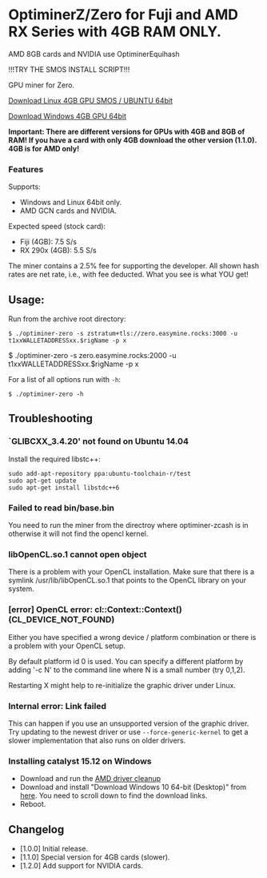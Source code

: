 # OptiminerZ/Zero for Fuji and AMD RX Series with 4GB RAM ONLY.
AMD 8GB cards and NVIDIA use OptiminerEquihash

!!!TRY THE SMOS INSTALL SCRIPT!!!

GPU miner for Zero.

[Download Linux 4GB GPU SMOS / UBUNTU
64bit](https://github.com/easymine-rocks/OptiminerZero/files/1901266/smos-easymine-zero-amd4gb.zip)

[Download Windows 4GB GPU
64bit](https://github.com/easymine-rocks/OptiminerZero/files/1901250/optiminer-zero-windows.zip)

**Important: There are different versions for GPUs with 4GB and 8GB of RAM! If you have a card with
only 4GB download the other version (1.1.0). 4GB is for AMD only!**

<!--
### Recommended Drivers

#### Linux
- fgrlx 15.30.3 for all GCN 1st-3rd gen cards
- amdgpu-pro 16.40.5 for GCN 4th gen cards (RX4\*0)

#### Windows
- Full speed can only be achieved under Catalyst 15.12 drivers! See
  [below](#installing-catalyst-1512-on-windows) for how to install the older
  driver version.
- RX4\*0 cards are not supported by Catalyst 15.12, **I strongly recommend
  to use linux for mining on them!**
-->

### Features

Supports:
- Windows and Linux 64bit only.
- AMD GCN cards and NVIDIA.

Expected speed (stock card):
- Fiji (4GB):  7.5 S/s
- RX 290x (4GB): 5.5 S/s

The miner contains a 2.5% fee for supporting the developer. All shown hash rates 
are net rate, i.e., with fee deducted. What you see is what YOU get!

## Usage:
Run from the archive root directory:
```
$ ./optiminer-zero -s zstratum+tls://zero.easymine.rocks:3000 -u t1xxWALLETADDRESSxx.$rigName -p x
```
$ ./optiminer-zero -s zero.easymine.rocks:2000 -u t1xxWALLETADDRESSxx.$rigName -p x

For a list of all options run with `-h`:
```
$ ./optiminer-zero -h
```

## Troubleshooting

### `GLIBCXX_3.4.20' not found on Ubuntu 14.04
Install the required libstc++:
```shell
sudo add-apt-repository ppa:ubuntu-toolchain-r/test 
sudo apt-get update
sudo apt-get install libstdc++6
```

### Failed to read bin/base.bin
You need to run the miner from the directroy where optiminer-zcash is in
otherwise it will not find the opencl kernel.

### libOpenCL.so.1 cannot open object
There is a problem with your OpenCL installation. Make sure that there is a
symlink /usr/lib/libOpenCL.so.1 that points to the OpenCL library on your
system.

### [error] OpenCL error: cl::Context::Context() (CL_DEVICE_NOT_FOUND)
Either you have specified a wrong device / platform combination or there is
a problem with your OpenCL setup.

By default platform id 0 is used. You can specify a different platform by
adding '-c N' to the command line where N is a small number (try 0,1,2).

Restarting X might help to re-initialize the graphic driver under Linux.

### Internal error: Link failed
This can happen if you use an unsupported version of the graphic driver.
Try updating to the newest driver or use `--force-generic-kernel` to get a
slower implementation that also runs on older drivers.

### Installing catalyst 15.12 on Windows
- Download and run the [AMD driver
  cleanup](http://support.amd.com/en-us/kb-articles/Pages/AMD-Clean-Uninstall-Utility.aspx)
- Download and install "Download Windows 10 64-bit (Desktop)" from
  [here](http://www.guru3d.com/files-details/amd-radeon-software-crimson-15-12-driver-download.html).
  You need to scroll down to find the download links.
- Reboot. 

## Changelog
- [1.0.0] Initial release.
- [1.1.0] Special version for 4GB cards (slower).
- [1.2.0] Add support for NVIDIA cards.
